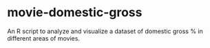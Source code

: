 # movie-domestic-gross
An R script to analyze and visualize a dataset of domestic gross % in different areas of movies.

